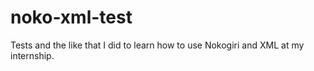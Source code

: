 # noko-xml-test


Tests and the like that I did to learn how to use Nokogiri and XML at my internship.
